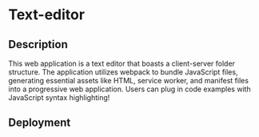 # Text-editor

## Description
This web application is a text editor that boasts a client-server folder structure. The application utilizes webpack to bundle JavaScript files, generating essential assets like HTML, service worker, and manifest files into a progressive web application. Users can plug in code examples with JavaScript syntax highlighting!

## Deployment
